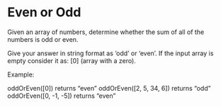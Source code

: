 <H1>Even or Odd </H1>

Given an array of numbers, determine whether the sum of all of the numbers is odd or even.

Give your answer in string format as ‘odd’ or ‘even’. If the input array is empty consider it as: [0] (array with a zero).

Example:

oddOrEven([0]) returns “even”
oddOrEven([2, 5, 34, 6]) returns “odd”
oddOrEven([0, -1, -5]) returns “even”
